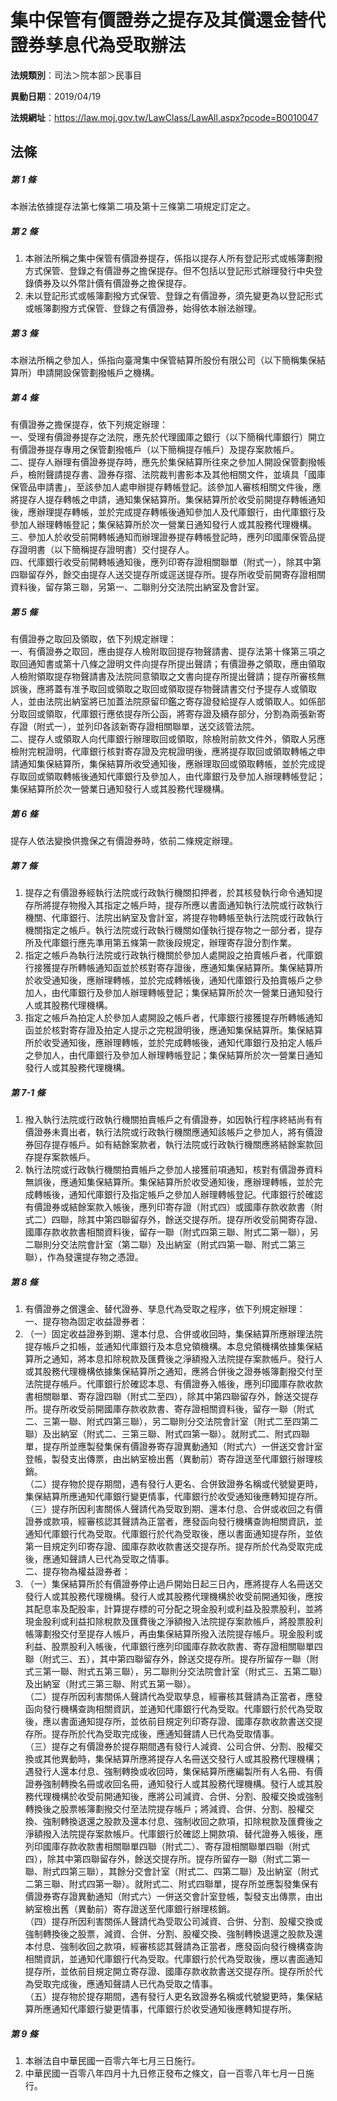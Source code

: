 # 集中保管有價證券之提存及其償還金替代證券孳息代為受取辦法

**法規類別**：司法＞院本部＞民事目

**異動日期**：2019/04/19  

**法規網址**：https://law.moj.gov.tw/LawClass/LawAll.aspx?pcode=B0010047





## 法條
##### 第 1 條
本辦法依據提存法第七條第二項及第十三條第二項規定訂定之。

##### 第 2 條
1. 本辦法所稱之集中保管有價證券提存，係指以提存人所有登記形式或帳簿劃撥方式保管、登錄之有價證券之擔保提存。但不包括以登記形式辦理發行中央登錄債券及以外幣計價有價證券之擔保提存。
1. 未以登記形式或帳簿劃撥方式保管、登錄之有價證券，須先變更為以登記形式或帳簿劃撥方式保管、登錄之有價證券，始得依本辦法辦理。

##### 第 3 條
本辦法所稱之參加人，係指向臺灣集中保管結算所股份有限公司（以下簡稱集保結算所）申請開設保管劃撥帳戶之機構。

##### 第 4 條
有價證券之擔保提存，依下列規定辦理：  
一、受理有價證券提存之法院，應先於代理國庫之銀行（以下簡稱代庫銀行）開立有價證券提存專用之保管劃撥帳戶（以下簡稱提存帳戶）及提存案款帳戶。  
二、提存人辦理有價證券提存時，應先於集保結算所往來之參加人開設保管劃撥帳戶，檢附聲請提存書、證券存摺、法院裁判書影本及其他相關文件，並填具「國庫保管品申請書」，至該參加人處申辦提存轉帳登記。該參加人審核相關文件後，應將提存人提存轉帳之申請，通知集保結算所。集保結算所於收受前開提存轉帳通知後，應辦理提存轉帳，並於完成提存轉帳後通知參加人及代庫銀行，由代庫銀行及參加人辦理轉帳登記；集保結算所於次一營業日通知發行人或其股務代理機構。  
三、參加人於收受前開轉帳通知而辦理證券提存轉帳登記時，應列印國庫保管品提存證明書（以下簡稱提存證明書）交付提存人。  
四、代庫銀行收受前開轉帳通知後，應列印寄存證相關聯單（附式一），除其中第四聯留存外，餘交由提存人送交提存所或逕送提存所。提存所收受前開寄存證相關資料後，留存第三聯，另第一、二聯則分交法院出納室及會計室。  

##### 第 5 條
有價證券之取回及領取，依下列規定辦理：  
一、有價證券之取回，應由提存人檢附取回提存物聲請書、提存法第十條第三項之取回通知書或第十八條之證明文件向提存所提出聲請；有價證券之領取，應由領取人檢附領取提存物聲請書及法院同意領取之文書向提存所提出聲請；提存所審核無誤後，應將蓋有准予取回或領取之取回或領取提存物聲請書交付予提存人或領取人，並由法院出納室將已加蓋法院原留印鑑之寄存證發給提存人或領取人。如係部分取回或領取，代庫銀行應依提存所公函，將寄存證及續存部分，分割為兩張新寄存證（附式一），並列印各該新寄存證相關聯單，送交該管法院。  
二、提存人或領取人向代庫銀行辦理取回或領取，除檢附前款文件外，領取人另應檢附完稅證明，代庫銀行核對寄存證及完稅證明後，應將提存取回或領取轉帳之申請通知集保結算所，集保結算所收受通知後，應辦理取回或領取轉帳，並於完成提存取回或領取轉帳後通知代庫銀行及參加人，由代庫銀行及參加人辦理轉帳登記；集保結算所於次一營業日通知發行人或其股務代理機構。  

##### 第 6 條
提存人依法變換供擔保之有價證券時，依前二條規定辦理。

##### 第 7 條
1. 提存之有價證券經執行法院或行政執行機關扣押者，於其核發執行命令通知提存所將提存物撥入其指定之帳戶時，提存所應以書面通知執行法院或行政執行機關、代庫銀行、法院出納室及會計室，將提存物轉帳至執行法院或行政執行機關指定之帳戶。執行法院或行政執行機關如僅執行提存物之一部分者，提存所及代庫銀行應先準用第五條第一款後段規定，辦理寄存證分割作業。
1. 指定之帳戶為執行法院或行政執行機關於參加人處開設之拍賣帳戶者，代庫銀行接獲提存所轉帳通知函並於核對寄存證後，應通知集保結算所。集保結算所於收受通知後，應辦理轉帳，並於完成轉帳後，通知代庫銀行及拍賣帳戶之參加人，由代庫銀行及參加人辦理轉帳登記；集保結算所於次一營業日通知發行人或其股務代理機構。
1. 指定之帳戶為拍定人於參加人處開設之帳戶者，代庫銀行接獲提存所轉帳通知函並於核對寄存證及拍定人提示之完稅證明後，應通知集保結算所。集保結算所於收受通知後，應辦理轉帳，並於完成轉帳後，通知代庫銀行及拍定人帳戶之參加人，由代庫銀行及參加人辦理轉帳登記；集保結算所於次一營業日通知發行人或其股務代理機構。

##### 第 7-1 條
1. 撥入執行法院或行政執行機關拍賣帳戶之有價證券，如因執行程序終結尚有有價證券未賣出者，執行法院或行政執行機關應通知該帳戶之參加人，將有價證券回存提存帳戶。如有結餘案款者，執行法院或行政執行機關應將結餘案款回存提存案款帳戶。
1. 執行法院或行政執行機關拍賣帳戶之參加人接獲前項通知，核對有價證券資料無誤後，應通知集保結算所。集保結算所於收受通知後，應辦理轉帳，並於完成轉帳後，通知代庫銀行及指定帳戶之參加人辦理轉帳登記。代庫銀行於確認有價證券或結餘案款入帳後，應列印寄存證（附式四）或國庫存款收款書（附式二）四聯，除其中第四聯留存外，餘送交提存所。提存所收受前開寄存證、國庫存款收款書相關資料後，留存一聯（附式四第三聯、附式二第一聯），另二聯則分交法院會計室（第二聯）及出納室（附式四第一聯、附式二第三聯），作為發還提存物之憑證。

##### 第 8 條
1. 有價證券之償還金、替代證券、孳息代為受取之程序，依下列規定辦理：  
一、提存物為固定收益證券者：
1. （一）固定收益證券到期、還本付息、合併或收回時，集保結算所應辦理法院提存帳戶之扣帳，並通知代庫銀行及本息兌領機構。本息兌領機構依據集保結算所之通知，將本息扣除稅款及匯費後之淨額撥入法院提存案款帳戶。發行人或其股務代理機構依據集保結算所之通知，應將合併後之證券帳簿劃撥交付至法院提存帳戶。代庫銀行於確認本息、有價證券入帳後，應列印國庫存款收款書相關聯單、寄存證四聯（附式二至四），除其中第四聯留存外，餘送交提存所。提存所收受前開國庫存款收款書、寄存證相關資料後，留存一聯（附式二、三第一聯、附式四第三聯），另二聯則分交法院會計室（附式二至四第二聯）及出納室（附式二、三第三聯、附式四第一聯）。就附式二、附式四聯單，提存所並應製發集保有價證券寄存證異動通知（附式六）一併送交會計室登帳，製發支出傳票，由出納室檢出舊（異動前）寄存證送至代庫銀行辦理核銷。  
（二）提存物於提存期間，遇有發行人更名、合併致證券名稱或代號變更時，集保結算所應通知代庫銀行變更情事，代庫銀行於收受通知後應轉知提存所。  
（三）提存所因利害關係人聲請代為受取到期、還本付息、合併或收回之有價證券或款項，經審核認其聲請為正當者，應發函向發行機構查詢相關資訊，並通知代庫銀行代為受取。代庫銀行於代為受取後，應以書面通知提存所，並依第一目規定列印寄存證、國庫存款收款書送交提存所。提存所於代為受取完成後，應通知聲請人已代為受取之情事。  
二、提存物為權益證券者：
1. （一）集保結算所於有價證券停止過戶開始日起三日內，應將提存人名冊送交發行人或其股務代理機構。發行人或其股務代理機構於收受前開通知後，應按其配息率及配股率，計算提存標的可分配之現金股利或利益及股票股利，並將現金股利或利益扣除稅款及匯費後之淨額撥入法院提存案款帳戶，將股票股利帳簿劃撥交付至提存人帳戶，再由集保結算所撥入法院提存帳戶。現金股利或利益、股票股利入帳後，代庫銀行應列印國庫存款收款書、寄存證相關聯單四聯（附式三、五），其中第四聯留存外，餘送交提存所。提存所留存一聯（附式三第一聯、附式五第三聯），另二聯則分交法院會計室（附式三、五第二聯）及出納室（附式三第三聯、附式五第一聯）。  
（二）提存所因利害關係人聲請代為受取孳息，經審核其聲請為正當者，應發函向發行機構查詢相關資訊，並通知代庫銀行代為受取。代庫銀行於代為受取後，應以書面通知提存所，並依前目規定列印寄存證、國庫存款收款書送交提存所。提存所於代為受取完成後，應通知聲請人已代為受取情事。  
（三）提存之有價證券於提存期間遇有發行人減資、公司合併、分割、股權交換或其他異動時，集保結算所應將提存人名冊送交發行人或其股務代理機構；遇發行人還本付息、強制轉換或收回時，集保結算所應編製所有人名冊、有價證券強制轉換名冊或收回名冊，通知發行人或其股務代理機構。發行人或其股務代理機構於收受前開通知後，應將公司減資、合併、分割、股權交換或強制轉換後之股票帳簿劃撥交付至法院提存帳戶；將減資、合併、分割、股權交換、強制轉換退還之股款及還本付息、強制收回之款項，扣除稅款及匯費後之淨額撥入法院提存案款帳戶。代庫銀行於確認上開款項、替代證券入帳後，應列印國庫存款收款書相關聯單四聯（附式二）、寄存證相關聯單四聯（附式四），除其中第四聯留存外，餘送交提存所。提存所留存一聯（附式二第一聯、附式四第三聯），其餘分交會計室（附式二、四第二聯）及出納室（附式二第三聯、附式四第一聯）。就附式二、附式四聯單，提存所並應製發集保有價證券寄存證異動通知（附式六）一併送交會計室登帳，製發支出傳票，由出納室檢出舊（異動前）寄存證送至代庫銀行辦理核銷。  
（四）提存所因利害關係人聲請代為受取公司減資、合併、分割、股權交換或強制轉換後之股票，減資、合併、分割、股權交換、強制轉換退還之股款及還本付息、強制收回之款項，經審核認其聲請為正當者，應發函向發行機構查詢相關資訊，並通知代庫銀行代為受取。代庫銀行於代為受取後，應以書面通知提存所，並依前目規定開立寄存證、國庫存款收款書送交提存所。提存所於代為受取完成後，應通知聲請人已代為受取之情事。  
（五）提存物於提存期間，遇有發行人更名致證券名稱或代號變更時，集保結算所應通知代庫銀行變更情事，代庫銀行於收受通知後應轉知提存所。

##### 第 9 條
1. 本辦法自中華民國一百零六年七月三日施行。
1. 中華民國一百零八年四月十九日修正發布之條文，自一百零八年七月一日施行。


